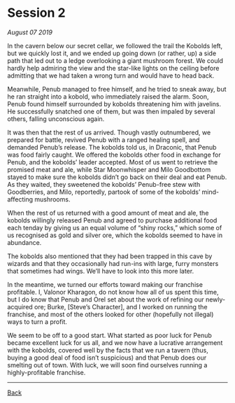 # Session 2
_August 07 2019_

In the cavern below our secret cellar, we followed the trail the Kobolds left, but we quickly lost it, and we ended up going down (or rather, up) a side path that led out to a ledge overlooking a giant mushroom forest. We could hardly help admiring the view and the star-like lights on the ceiling before admitting that we had taken a wrong turn and would have to head back.

Meanwhile, Penub managed to free himself, and he tried to sneak away, but he ran straight into a kobold, who immediately raised the alarm. Soon, Penub found himself surrounded by kobolds threatening him with javelins. He successfully snatched one of them, but was then impaled by several others, falling unconscious again.

It was then that the rest of us arrived. Though vastly outnumbered, we prepared for battle, revived Penub with a ranged healing spell, and demanded Penub’s release. The kobolds told us, in Draconic, that Penub was food fairly caught. We offered the kobolds other food in exchange for Penub, and the kobolds’ leader accepted. Most of us went to retrieve the promised meat and ale, while Star Moonwhisper and Milo Goodbottom stayed to make sure the kobolds didn’t go back on their deal and eat Penub. As they waited, they sweetened the kobolds’ Penub-free stew with Goodberries, and Milo, reportedly, partook of some of the kobolds’ mind-affecting mushrooms.

When the rest of us returned with a good amount of meat and ale, the kobolds willingly released Penub and agreed to purchase additional food each tenday by giving us an equal volume of “shiny rocks,” which some of us recognised as gold and silver ore, which the kobolds seemed to have in abundance.

The kobolds also mentioned that they had been trapped in this cave by wizards and that they occasionally had run-ins with large, furry monsters that sometimes had wings. We’ll have to look into this more later.

In the meantime, we turned our efforts toward making our franchise profitable. I, Valonor Kharagon, do not know how all of us spent this time, but I do know that Penub and Orel set about the work of refining our newly-acquired ore; Burke, [Steve’s Character], and I worked on running the franchise, and most of the others looked for other (hopefully not illegal) ways to turn a profit.

We seem to be off to a good start. What started as poor luck for Penub became excellent luck for us all, and we now have a lucrative arrangement with the kobolds, covered well by the facts that we run a tavern (thus, buying a good deal of food isn’t suspicious) and that Penub does our smelting out of town. With luck, we will soon find ourselves running a highly-profitable franchise.

---
[Back](./)